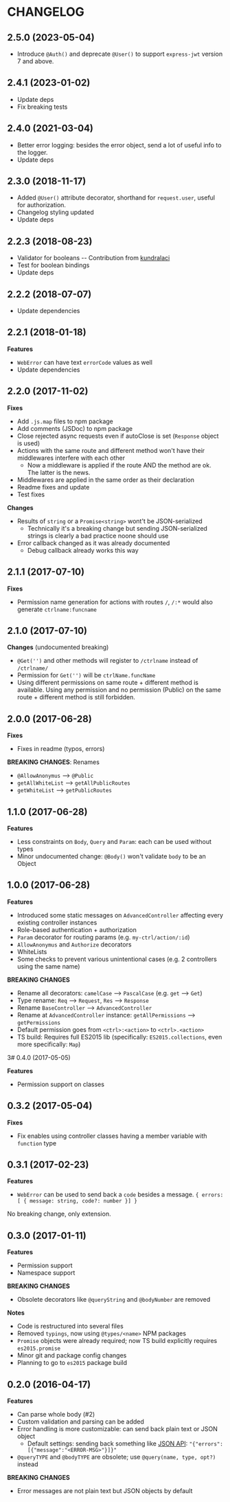# CHANGELOG

## 2.5.0 (2023-05-04)

- Introduce `@Auth()` and deprecate `@User()` to support `express-jwt` version 7 and above.

## 2.4.1 (2023-01-02)

- Update deps
- Fix breaking tests


## 2.4.0 (2021-03-04)

- Better error logging: besides the error object, send a lot of useful info to the logger.
- Update deps


## 2.3.0 (2018-11-17)

- Added `@User()` attribute decorator, shorthand for `request.user`, useful for authorization.
- Changelog styling updated
- Update deps


## 2.2.3 (2018-08-23)

- Validator for booleans -- Contribution from [kundralaci](https://github.com/kundralaci)
- Test for boolean bindings
- Update deps


## 2.2.2 (2018-07-07)

- Update dependencies


## 2.2.1 (2018-01-18)

**Features**

- `WebError` can have text `errorCode` values as well
- Update dependencies


## 2.2.0 (2017-11-02)

**Fixes**

- Add `.js.map` files to npm package
- Add comments (JSDoc) to npm package
- Close rejected async requests even if autoClose is set (`Response` object is used)
- Actions with the same route and different method won't have their middlewares interfere with each other
	- Now a middleware is applied if the route AND the method are ok. The latter is the news.
- Middlewares are applied in the same order as their declaration
- Readme fixes and update
- Test fixes

**Changes**

- Results of `string` or a `Promise<string>` wont't be JSON-serialized
	- Technically it's a breaking change but sending JSON-serialized strings is clearly a bad practice noone should use
- Error callback changed as it was already documented
	- Debug callback already works this way


## 2.1.1 (2017-07-10)

**Fixes**

- Permission name generation for actions with routes `/`, `/:*` would also generate `ctrlname:funcname`


## 2.1.0 (2017-07-10)

**Changes** (undocumented breaking)

- `@Get('')` and other methods will register to `/ctrlname` instead of `/ctrlname/`
- Permission for `Get('')` will be `ctrlName.funcName`
- Using different permissions on same route + different method is available. Using any permission and no permission (Public) on the same route + different method is still forbidden.


## 2.0.0 (2017-06-28)

**Fixes**

- Fixes in readme (typos, errors)


**BREAKING CHANGES**: Renames

- `@AllowAnonymus` --> `@Public`
- `getAllWhiteList` --> `getAllPublicRoutes`
- `getWhiteList` --> `getPublicRoutes`


## 1.1.0 (2017-06-28)

**Features**

- Less constraints on `Body`, `Query` and `Param`: each can be used without types
- Minor undocumented change: `@Body()` won't validate `body` to be an Object


## 1.0.0 (2017-06-28)

**Features**

- Introduced some static messages on `AdvancedController` affecting every existing controller instances
- Role-based authentication + authorization
- `Param` decorator for routing params (e.g. `my-ctrl/action/:id`)
- `AllowAnonymus` and `Authorize` decorators
- WhiteLists
- Some checks to prevent various unintentional cases (e.g. 2 controllers using the same name)

**BREAKING CHANGES**

- Rename all decorators: `camelCase` --> `PascalCase` (e.g. `get` --> `Get`)
- Type rename: `Req` --> `Request`, `Res` --> `Response`
- Rename `BaseController` --> `AdvancedController`
- Rename at `AdvancedController` instance: `getAllPermissions` --> `getPermissions`
- Default permission goes from `<ctrl>:<action>` to `<ctrl>.<action>`
- TS build: Requires full ES2015 lib (specifically: `ES2015.collections`, even more specifically: `Map`)


3# 0.4.0 (2017-05-05)

**Features**

- Permission support on classes


## 0.3.2 (2017-05-04)

**Fixes**

* Fix enables using controller classes having a member variable with `function` type


## 0.3.1 (2017-02-23)

**Features**

* `WebError` can be used to send back a `code` besides a message. `{ errors: [ { message: string, code?: number }] }`

No breaking change, only extension.


## 0.3.0 (2017-01-11)

**Features**

* Permission support
* Namespace support

**BREAKING CHANGES**

* Obsolete decorators like `@queryString` and `@bodyNumber` are removed

**Notes**

* Code is restructured into several files
* Removed `typings`, now using `@types/<name>` NPM packages
* `Promise` objects were already required; now TS build explicitly requires `es2015.promise`
* Minor git and package config changes
* Planning to go to `es2015` package build


## 0.2.0 (2016-04-17)

**Features**

* Can parse whole body (#2)
* Custom validation and parsing can be added
* Error handling is more customizable: can send back plain text or JSON object
  * Default settings: sending back something like [JSON API](http://jsonapi.org/format/): `"{"errors":[{"message":"<ERROR-MSG>"}]}"`
* `@queryTYPE` and `@bodyTYPE` are obsolete; use `@query(name, type, opt?)` instead

**BREAKING CHANGES**

* Error messages are not plain text but JSON objects by default
